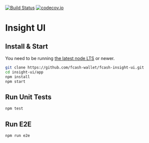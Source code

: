 [![Build Status](https://travis-ci.org/bitpay/fcash-insight-ui.svg?branch=ionic)](https://travis-ci.org/bitpay/fcash-insight-ui)
[![codecov.io](https://codecov.io/github/bitpay/fcash-insight-ui/coverage.svg?branch=ionic)](https://codecov.io/github/bitpay/fcash-insight-ui?branch=ionic)

# Insight UI

## Install & Start
You need to be running [the latest node LTS](https://nodejs.org/en/download/) or newer.

```bash
git clone https://github.com/fcash-wallet/fcash-insight-ui.git
cd insight-ui/app
npm install
npm start
```

## Run Unit Tests
```bash
npm test
```

## Run E2E
```
npm run e2e
```
